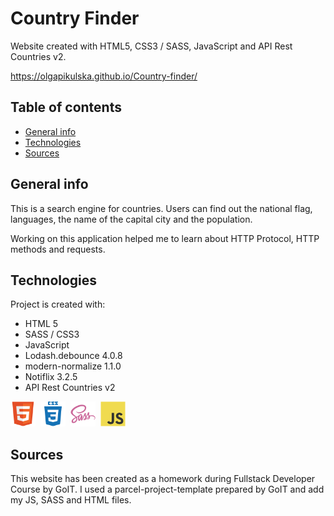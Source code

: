 # Country Finder
Website created with HTML5, CSS3 / SASS, JavaScript and API Rest Countries v2. 

https://olgapikulska.github.io/Country-finder/

## Table of contents
* [General info](#general-info)
* [Technologies](#technologies)
* [Sources](#sources)

## General info
This is a search engine for countries. Users can find out the national flag, languages, the name of the capital city and the population. 

Working on this application helped me to learn about HTTP Protocol, HTTP methods and requests. 
	
## Technologies
Project is created with:
* HTML 5
* SASS / CSS3
* JavaScript
* Lodash.debounce 4.0.8
* modern-normalize 1.1.0
* Notiflix 3.2.5
* API Rest Countries v2

<img src="https://github.com/devicons/devicon/blob/master/icons/html5/html5-original.svg" title="HTML5" alt="HTML" width="40" height="40"/>&nbsp;
<img src="https://github.com/devicons/devicon/blob/master/icons/css3/css3-plain-wordmark.svg"  title="CSS3" alt="CSS" width="40" height="40"/>&nbsp;
<img src="https://github.com/devicons/devicon/blob/master/icons/sass/sass-original.svg" title="JavaScript" alt="JavaScript" width="40" height="40"/>&nbsp;
<img src="https://github.com/devicons/devicon/blob/master/icons/javascript/javascript-original.svg" title="JavaScript" alt="JavaScript" width="40" height="40"/>&nbsp;
 
## Sources
This website has been created as a homework during Fullstack Developer Course by GoIT. I used a parcel-project-template prepared by GoIT and add my JS, SASS and HTML files. 

